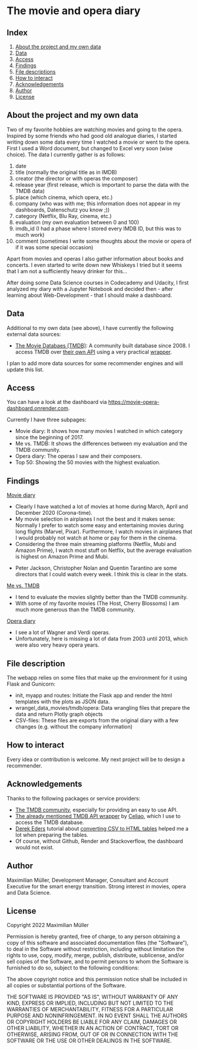 # The movie and opera diary

## Index

1. [About the project and my own data](#about)
2. [Data](#data)
3. [Access](#access)
4. [Findings](#findings)
4. [File descriptions](#file-description)
5. [How to interact](#interact)
6. [Acknowledgements](#thx)
7. [Author](#author)
8. [License](#license)
   
## <a class="anchor" id = "about">About the project and my own data</a>

Two of my favorite hobbies are watching movies and going to the opera. Inspired by some friends who had good old analogue diaries, I started writing down some data every time 
I watched a movie or went to the opera. First I used a Word document, but changed to Excel very soon (wise choice). The data I currently gather is as follows: 
1. date
2. title (normally the original title as in IMDB)
3. creator (the director or with operas the composer)
4. release year (first release, which is important to parse the data with the TMDB data)
5. place (which cinema, which opera, etc.)
6. company (who was with me; this information does not appear in my dashboards, Datenschutz you know ;))
7. category (Netflix, Blu Ray, cinema, etc.)
8. evaluation (my own evaluation between 0 and 100)
9. imdb_id (I had a phase where I stored every IMDB ID, but this was to much work)
10. comment (sometimes I write some thoughts about the movie or opera of if it was some special occasion)

Apart from movies and operas I also gather information about books and concerts. I even started to write down new Whiskeys I tried but it seems that I am not a sufficiently heavy drinker for this... 

After doing some Data Science courses in Codecademy and Udacity, I first analyzed my diary with a Jupyter Notebook and decided then - after learning about Web-Development - that I should make a dashboard. 


## <a class="anchor" id = "data">Data</a>

Additional to my own data (see above), I have currently the following external data sources: 
* [The Movie Databaes (TMDB)](https://www.themoviedb.org/): A community built database since 2008. I access TMDB over [their own API](https://www.themoviedb.org/documentation/api) using a very practical [wrapper](https://pypi.org/project/tmdbsimple/).

I plan to add more data sources for some recommender engines and will update this list. 


## <a class="anchor" id="access">Access</a>

You can have a look at the dashboard via https://movie-opera-dashboard.onrender.com.

Currently I have three subpages: 
* Movie diary: It shows how many movies I watched in which category since the beginning of 2017. 
* Me vs. TMDB: It shows the differences between my evaluation and the TMDB community. 
* Opera diary: The operas I saw and their composers. 
* Top 50: Showing the 50 movies with the highest evaluation. 


## <a class="anchor" id="findings">Findings</a>

<u>Movie diary</u>

* Clearly I have watched a lot of movies at home during March, April and December 2020 (Corona-time). 
* My movie selection in airplanes I not the best and it makes sense: Normally I prefer to watch some easy and entertaining movies during long flights (Marvel, Pixar). Furthermore, I watch movies in airplanes that I would probably not watch at home or pay for them in the cinema. 
* Considering the three main streaming platforms (Netflix, Mubi and Amazon Prime), I watch most stuff on Netflix, but the average evaluation is highest on Amazon Prime and Mubi. 
+ Peter Jackson, Christopher Nolan and Quentin Tarantino are some directors that I could watch every week. I think this is clear in the stats. 

<u>Me vs. TMDB</u>

* I tend to evaluate the movies slightly better than the TMDB community. 
* With some of my favorite movies (The Host, Cherry Blossoms) I am much more generous than the TMDB community. 


<u>Opera diary</u>

* I see a lot of Wagner and Verdi operas.
* Unfortunately, here is missing a lot of data from 2003 until 2013, which were also very heavy opera years. 


## <a class="anchor" id="file-description">File description</a>

The webapp relies on some files that make up the environment for it using Flask and Gunicorn: 
* init, myapp and routes: Initiate the Flask app and render the html templates with the plots as JSON data. 
* wrangel_data_movies/tmdb/opera: Data wrangling files that prepare the data and return Plotly graph objects
* CSV-files: These files are exports from the original diary with a few changes (e.g. without the company information)


## <a class="anchor" id="interact">How to interact</a>

Every idea or contribution is welcome. My next project will be to design a recommender.


## <a class="anchor" id="thx">Acknowledgements</a>

Thanks to the following packages or service providers: 
* [The TMDB community](https://www.themoviedb.org/), especially for providing an easy to use API. 
* [The already mentioned TMDB API wrapper](https://www.themoviedb.org/) by [Celiao](https://github.com/celiao), which I use to access the TMDB database.
* [Derek Eders](https://github.com/derekeder) tutorial about [converting CSV to HTML tables](https://github.com/derekeder/csv-to-html-table) helped me a lot when 
preparing the tables. 
* Of course, without Github, Render and Stackoverflow, the dashboard would not exist. 


## <a class="anchor" id="author">Author</a>
Maximilian Müller, Development Manager, Consultant and Account Executive for the smart energy transition. Strong interest in movies, opera and Data Science.


## <a class="anchor" id="license">License</a>

Copyright 2022 Maximilian Müller

Permission is hereby granted, free of charge, to any person obtaining a copy of this software and associated documentation files (the "Software"), to deal in the Software without restriction, including without limitation the rights to use, copy, modify, merge, publish, distribute, sublicense, and/or sell copies of the Software, and to permit persons to whom the Software is furnished to do so, subject to the following conditions:

The above copyright notice and this permission notice shall be included in all copies or substantial portions of the Software.

THE SOFTWARE IS PROVIDED "AS IS", WITHOUT WARRANTY OF ANY KIND, EXPRESS OR IMPLIED, INCLUDING BUT NOT LIMITED TO THE WARRANTIES OF MERCHANTABILITY, FITNESS FOR A PARTICULAR PURPOSE AND NONINFRINGEMENT. IN NO EVENT SHALL THE AUTHORS OR COPYRIGHT HOLDERS BE LIABLE FOR ANY CLAIM, DAMAGES OR OTHER LIABILITY, WHETHER IN AN ACTION OF CONTRACT, TORT OR OTHERWISE, ARISING FROM, OUT OF OR IN CONNECTION WITH THE SOFTWARE OR THE USE OR OTHER DEALINGS IN THE SOFTWARE.